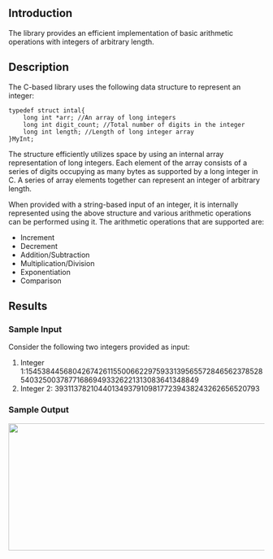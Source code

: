## Introduction

The library provides an efficient implementation of basic arithmetic operations with integers of arbitrary length. 

## Description

The C-based library uses the following data structure to represent an integer: 
```
typedef struct intal{
	long int *arr; //An array of long integers
	long int digit_count; //Total number of digits in the integer
	long int length; //Length of long integer array
}MyInt;
```

The structure efficiently utilizes space by using an internal array representation of long integers. Each element of the array consists of a series of digits occupying as many bytes as supported by a long integer in C. A series of array elements together can represent an integer of arbitrary length. 

When provided with a string-based input of an integer, it is internally represented using the above structure and various arithmetic operations can be performed using it. The arithmetic operations that are supported are:
- Increment
- Decrement
- Addition/Subtraction
- Multiplication/Division
- Exponentiation
- Comparison



## Results
### Sample Input 
Consider the following two integers provided as input:
1. Integer 1:15453844568042674261155006622975933139565572846562378528540325003787716869493326221313083641348849
2. Integer 2: 3931137821044013493791098177239438243262656520793

### Sample Output

<img src="https://user-images.githubusercontent.com/31772714/95673417-eb5aee80-0bc5-11eb-9b10-751f3cf7cfec.png" width="800" height="250">
